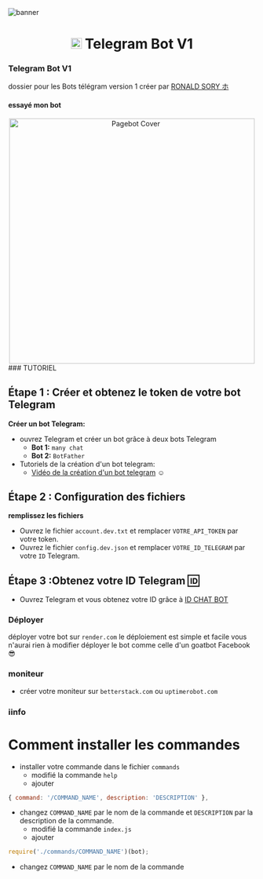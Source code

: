 <img src="https://i.ibb.co/SVg9Hmh/image.jpg" alt="banner">
<h1 align="center"><img src="![received_1106676897823577](https://github.com/user-attachments/assets/c25d3249-5962-4126-92b4-347e874b7bf5)
" width="22px"> Telegram Bot V1</h1>

### Telegram Bot V1
dossier pour les Bots télégram version 1 créer par <a href="https://www.facebook.com/profile.php?id=100084606198768" target="_blank">RONALD SORY ホ</a>

#### essayé mon bot 
<div align="center">
  <a href="https://t.me/Ronald_Shika_chat_bot" target="_blank">
    <img src="https://i.ibb.co/b6VyHyz/image.jpg" alt="Pagebot Cover" width="500"/>
  </a>
</div>
### TUTORIEL

## Étape 1 : Créer et obtenez le token de votre bot Telegram
 **Créer un bot Telegram:**
   - ouvrez Telegram et créer un bot grâce à deux bots Telegram
     - **Bot 1:** `many chat`
     - **Bot 2:** `BotFather`
   - Tutoriels de la création d'un bot telegram:
     - <a href="https://www.facebook.com/share/v/15ca2B7At6/" target="_blank">Vidéo de la création d'un bot telegram</a> ☺️

## Étape 2 : Configuration des fichiers
**remplissez les fichiers**
- Ouvrez le fichier `account.dev.txt` et remplacer `VOTRE_API_TOKEN` par votre token.
- Ouvrez le fichier `config.dev.json` et remplacer `VOTRE_ID_TELEGRAM` par votre `ID` Telegram.

## Étape 3 :Obtenez votre ID Telegram 🆔

- Ouvrez Telegram et vous obtenez votre ID grâce à <a href="https://t.me/chat_id_echo_bot" target="_blank">ID CHAT BOT</a>

### Déployer
déployer votre bot sur ```render.com``` le déploiement est simple et facile vous n'aurai rien à modifier déployer le bot comme celle d'un goatbot Facebook 😎

### moniteur 
- créer votre moniteur sur `betterstack.com` ou `uptimerobot.com`
### ℹ️info 
# Comment installer les commandes
- installer votre commande dans le fichier `commands`
   - modifié la commande `help`
   - ajouter
 ```javascript
{ command: '/COMMAND_NAME', description: 'DESCRIPTION' },
  ```
 - changez `COMMAND_NAME` par le nom de la commande et `DESCRIPTION` par la description de la commande.
   - modifié la commande `index.js`
   - ajouter
 ```javascript
require('./commands/COMMAND_NAME')(bot);
  ```
 - changez `COMMAND_NAME` par le nom de la commande
